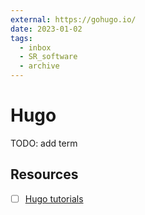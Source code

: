 ```yaml
---
external: https://gohugo.io/
date: 2023-01-02
tags:
  - inbox
  - SR_software
  - archive
---
```


# Hugo

TODO: add term

## Resources

- [ ] [Hugo tutorials](https://mertbakir.gitlab.io/hugo/)
